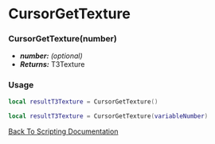# CursorGetTexture

### CursorGetTexture(number)
- ***number:*** *(optional)* 
- ***Returns:*** T3Texture

### Usage

```Lua
local resultT3Texture = CursorGetTexture()
```

```Lua
local resultT3Texture = CursorGetTexture(variableNumber)
```



[Back To Scripting Documentation](../README.md)
